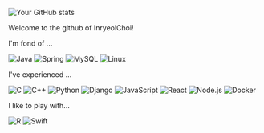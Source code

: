 ![Your GitHub stats](https://github-readme-stats.vercel.app/api?username=InryeolChoi&show_icons=true&theme=great-gatsby)

Welcome to the github of InryeolChoi!

I'm fond of ...

![Java](https://img.shields.io/badge/java-%23ED8B00.svg?style=for-the-badge&logo=openjdk&logoColor=white)
![Spring]("https://img.shields.io/badge/Spring-6DB33F?style=flat-square&logo=Spring&logoColor=white")
![MySQL](https://img.shields.io/badge/mysql-%2300f.svg?style=for-the-badge&logo=mysql&logoColor=white)
![Linux](https://img.shields.io/badge/Linux-FCC624?style=for-the-badge&logo=linux&logoColor=black)

I've experienced ...

![C](https://img.shields.io/badge/c-%2300599C.svg?style=for-the-badge&logo=c&logoColor=white)
![C++](https://img.shields.io/badge/c++-%2300599C.svg?style=for-the-badge&logo=c%2B%2B&logoColor=white)
![Python](https://img.shields.io/badge/python-3670A0?style=for-the-badge&logo=python&logoColor=ffdd54)
![Django](https://img.shields.io/badge/Django-092E20?style=for-the-badge&logo=django&logoColor=green)
![JavaScript](https://img.shields.io/badge/JavaScript-F7DF1E?style=for-the-badge&logo=JavaScript&logoColor=white)
![React](https://shields.io/badge/react-black?logo=react&style=for-the-badge)
![Node.js]("https://img.shields.io/badge/Node.js-339933?style=flat-square&logo=Node.js&logoColor=white")
![Docker](https://img.shields.io/badge/Docker-2496ED?style=flat-square&logo=Docker&logoColor=white)

I like to play with...

![R](https://img.shields.io/badge/r-%23276DC3.svg?style=for-the-badge&logo=r&logoColor=white)
![Swift](https://img.shields.io/badge/Swift-F05138?style=flat-square&logo=Swift&logoColor=white")
